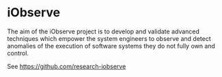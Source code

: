 # iObserve

The aim of the iObserve project is to develop and validate advanced techniques which empower the system engineers to observe and detect anomalies of the execution of software systems they do not fully own and control.

See https://github.com/research-iobserve
